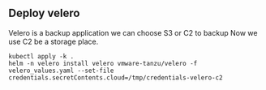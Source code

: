## Deploy velero
Velero is a backup application
we can choose S3 or C2 to backup
Now we use C2 be a storage place.
```
kubectl apply -k .
helm -n velero install velero vmware-tanzu/velero -f velero_values.yaml --set-file credentials.secretContents.cloud=/tmp/credentials-velero-c2
```